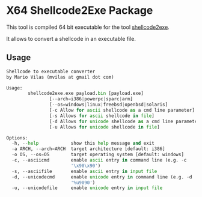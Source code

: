 # X64 Shellcode2Exe Package

This tool is compiled 64 bit executable for the tool [shellcode2exe](https://github.com/MarioVilas/shellcode_tools/blob/master/shellcode2exe.py). 

It allows to convert a shellcode in an executable file.

## Usage

```Python
Shellcode to executable converter
by Mario Vilas (mvilas at gmail dot com)

Usage:
        shellcode2exe.exe payload.bin [payload.exe]
                [--arch=i386|powerpc|sparc|arm]
                [--os=windows|linux|freebsd|openbsd|solaris]
                [-c Allow for ascii shellcode as a cmd line parameter]
                [-s Allows for ascii shellcode in file]
                [-d Allows for unicode shellcode as a cmd line parameter]
                [-u Allows for unicode shellcode in file]

Options:
  -h, --help            show this help message and exit
  -a ARCH, --arch=ARCH  target architecture [default: i386]
  -o OS, --os=OS        target operating system [default: windows]
  -c, --asciicmd        enable ascii entry in command line (e.g. -c
                        '\x90\x90')
  -s, --asciifile       enable ascii entry in input file
  -d, --unicodecmd      enable unicode entry in command line (e.g. -d
                        '%u9090')
  -u, --unicodefile     enable unicode entry in input file
  ```
